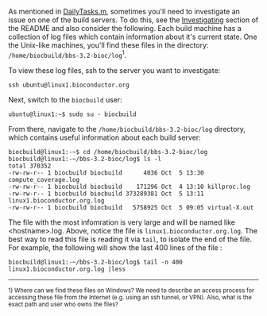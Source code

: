 As mentioned in [DailyTasks.m](DailyTasks.md), sometimes you'll need to investigate an issue on one of the build 
servers.  To do this, see the 
[Investigating](https://github.com/Bioconductor/BBS/blob/master/README.md#investigating) section of the 
README and also consider the following.  Each build machine has a collection of log files which contain information
about it's current state.  One the Unix-like machines, you'll find these files in the directory: 
`/home/biocbuild/bbs-3.2-bioc/log`<sup>1</sup>.

To view these log files, ssh to the server you want to investigate: 

```
ssh ubuntu@linux1.bioconductor.org
```

Next, switch to the `biocbuild` user:

```
ubuntu@linux1:~$ sudo su - biocbuild
```

From there, navigate to the `/home/biocbuild/bbs-3.2-bioc/log` directory, which contains useful information about 
each build server: 

```
biocbuild@linux1:-~$ cd /home/biocbuild/bbs-3.2-bioc/log
biocbuild@linux1:-~/bbs-3.2-bioc/log$ ls -l
total 370352
-rw-rw-r-- 1 biocbuild biocbuild      4036 Oct  5 13:30 compute_coverage.log
-rw-rw-r-- 1 biocbuild biocbuild    171296 Oct  4 13:10 killproc.log
-rw-rw-r-- 1 biocbuild biocbuild 373289381 Oct  5 13:11 linux1.bioconductor.org.log
-rw-rw-r-- 1 biocbuild biocbuild   5758925 Oct  5 09:05 virtual-X.out
```

The file with the most infomration is very large and will be named like \<hostname\>.log.  Above, notice the file 
is `linux1.bioconductor.org.log`.  The best way to read this file is reading it via `tail`, to isolate the end of
the file.  For example, the following will show the last 400 lines of the file : 
```
biocbuild@linux1:-~/bbs-3.2-bioc/log$ tail -n 400 linux1.bioconductor.org.log |less
```

<hr/>
<sub>
1) Where can we find these files on Windows?  We need to describe an access process for accessing these file
from the Internet (e.g. using an ssh tunnel, or VPN).  Also, what is the exact path and user who owns the files?
</sub>
